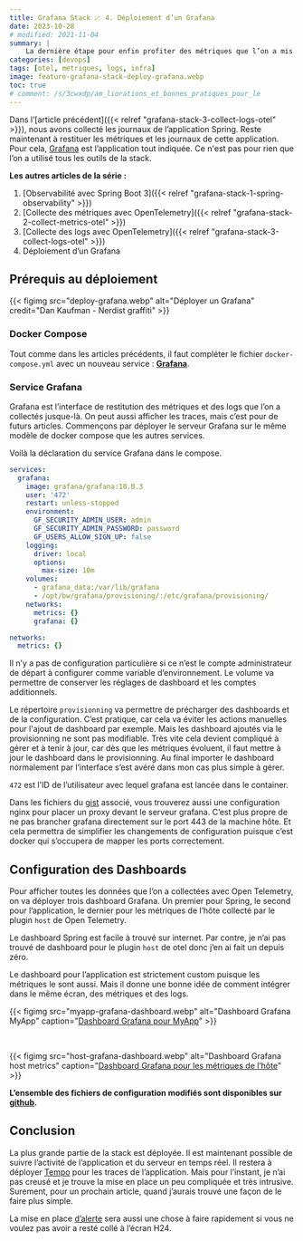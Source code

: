 ```yaml
---
title: Grafana Stack 📈 4. Déploiement d’un Grafana
date: 2023-10-28
# modified: 2021-11-04
summary: |
    La dernière étape pour enfin profiter des métriques que l’on a mis en place tout au long de ces articles sur OpenTelemetry et la stack Grafana. Comment déployer le serveur grafana et les dashboard permettant d’exploiter les métriques d'OpenTelemetry.
categories: [devops]
tags: [otel, metriques, logs, infra]
image: feature-grafana-stack-deploy-grafana.webp
toc: true
# comment: /s/3cwxdp/am_liorations_et_bonnes_pratiques_pour_le
---
```


Dans l’[article précédent]({{< relref "grafana-stack-3-collect-logs-otel" >}}), nous avons collecté les journaux de l’application Spring. Reste maintenant à restituer les métriques et les journaux de cette application. Pour cela, [Grafana](https://grafana.com/) est l’application tout indiquée. Ce n'est pas pour rien que l’on a utilisé tous les outils de la stack.

**Les autres articles de la série :**

1. [Observabilité avec Spring Boot 3]({{< relref "grafana-stack-1-spring-observability" >}})
2. [Collecte des métriques avec OpenTelemetry]({{< relref "grafana-stack-2-collect-metrics-otel" >}})
3. [Collecte des logs avec OpenTelemetry]({{< relref "grafana-stack-3-collect-logs-otel" >}})
4. Déploiement d’un Grafana

## Prérequis au déploiement
{{< figimg src="deploy-grafana.webp" alt="Déployer un Grafana" credit="Dan Kaufman - Nerdist graffiti" >}}

### Docker Compose

Tout comme dans les articles précédents, il faut compléter le fichier `docker-compose.yml` avec un nouveau service : **[Grafana](https://grafana.com/)**.

### Service Grafana
Grafana est l’interface de restitution des métriques et des logs que l’on a collectés jusque-là. On peut aussi afficher les traces, mais c’est pour de futurs articles. Commençons par déployer le serveur Grafana sur le même modèle de docker compose que les autres services.

Voilà la déclaration du service Grafana dans le compose.

```yaml
services:
  grafana:
    image: grafana/grafana:10.0.3
    user: '472'
    restart: unless-stopped
    environment:
      GF_SECURITY_ADMIN_USER: admin
      GF_SECURITY_ADMIN_PASSWORD: password
      GF_USERS_ALLOW_SIGN_UP: false
    logging:
      driver: local
      options:
        max-size: 10m
    volumes:
      - grafana_data:/var/lib/grafana
      - /opt/bw/grafana/provisioning/:/etc/grafana/provisioning/
    networks:
      metrics: {}
      grafana: {}

networks:
  metrics: {}
```

Il n’y a pas de configuration particulière si ce n’est le compte administrateur de départ à configurer comme variable d’environnement. Le volume va permettre de conserver les réglages de dashboard et les comptes additionnels.

Le répertoire `provisionning` va permettre de précharger des dashboards et de la configuration. C’est pratique, car cela va éviter les actions manuelles pour l'ajout de dashboard par exemple. Mais les dashboard ajoutés via le provisionning ne sont pas modifiable. Très vite cela devient compliqué à gérer et à tenir à jour, car dès que les métriques évoluent, il faut mettre à jour le dashboard dans le provisionning. Au final importer le dashboard normalement par l’interface s’est avéré dans mon cas plus simple à gérer.

`472` est l'ID de l’utilisateur avec lequel grafana est lancée dans le container.

Dans les fichiers du [gist](https://gist.github.com/Marthym/d5714034ebccf7715f8b5389e3669ed0) associé, vous trouverez aussi une configuration nginx pour placer un proxy devant le serveur grafana. C’est plus propre de ne pas brancher grafana directement sur le port 443 de la machine hôte. Et cela permettra de simplifier les changements de configuration puisque c’est docker qui s’occupera de mapper les ports correctement.

## Configuration des Dashboards

Pour afficher toutes les données que l’on a collectées avec Open Telemetry, on va déployer trois dashboard Grafana. Un premier pour Spring, le second pour l’application, le dernier pour les métriques de l’hôte collecté par le plugin `host` de Open Telemetry.

Le dashboard Spring est facile à trouvé sur internet. Par contre, je n’ai pas trouvé de dashboard pour le plugin `host` de otel donc j’en ai fait un depuis zéro.

Le dashboard pour l’application est strictement custom puisque les métriques le sont aussi. Mais il donne une bonne idée de comment intégrer dans le même écran, des métriques et des logs.

{{< figimg src="myapp-grafana-dashboard.webp" alt="Dashboard Grafana MyApp" caption="[Dashboard Grafana pour MyApp](https://gist.github.com/Marthym/d5714034ebccf7715f8b5389e3669ed0#file-grafana-baywatch-dashboard-json)" >}}

<br/>

{{< figimg src="host-grafana-dashboard.webp" alt="Dashboard Grafana host metrics" caption="[Dashboard Grafana pour les métriques de l’hôte](https://gist.github.com/Marthym/d5714034ebccf7715f8b5389e3669ed0#file-grafana-otel-host-dashboard-json)" >}}


**L’ensemble des fichiers de configuration modifiés sont disponibles sur [github](https://gist.github.com/Marthym/d5714034ebccf7715f8b5389e3669ed0).**

## Conclusion

La plus grande partie de la stack est déployée. Il est maintenant possible de suivre l’activité de l’application et du serveur en temps réel. Il restera à déployer [Tempo](https://grafana.com/oss/tempo/) pour les traces de l’application. Mais pour l’instant, je n’ai pas creusé et je trouve la mise en place un peu compliquée et très intrusive. Surement, pour un prochain article, quand j’aurais trouvé une façon de le faire plus simple.

La mise en place [d’alerte](https://grafana.com/docs/grafana/latest/alerting/) sera aussi une chose à faire rapidement si vous ne voulez pas avoir a resté collé à l’écran H24.